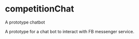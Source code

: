 # competitionChat
A prototype chatbot

A prototype for a chat bot to interact with FB messenger service.
